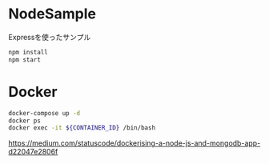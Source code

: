 # NodeSample

Expressを使ったサンプル

```bash
npm install
npm start
```

# Docker

```bash
docker-compose up -d
docker ps
docker exec -it ${CONTAINER_ID} /bin/bash
```

https://medium.com/statuscode/dockerising-a-node-js-and-mongodb-app-d22047e2806f
